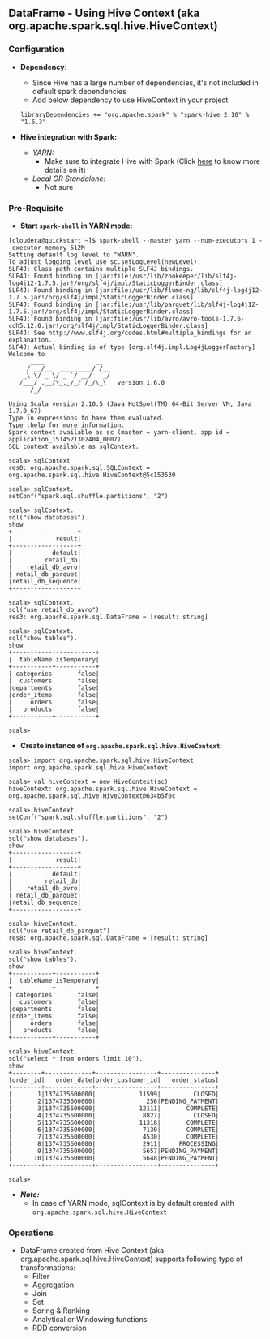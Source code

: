 ## DataFrame - Using Hive Context (aka org.apache.spark.sql.hive.HiveContext)
  
### Configuration

* **Dependency:**
  * Since Hive has a large number of dependencies, it's not included in default spark dependencies
  * Add below dependency to use HiveContext in your project
    
  ~~~
  libraryDependencies += "org.apache.spark" % "spark-hive_2.10" % "1.6.3"
  ~~~
  
* **Hive integration with Spark:**
  * _YARN:_
    * Make sure to integrate Hive with Spark (Click [here](https://github.com/124938/learning-hadoop-vendors/blob/master/cloudera/_1_quickstart_vm/_1_3_spark_hive_setup/README.md) to know more details on it)
  * _Local OR Standalone:_
    * Not sure

### Pre-Requisite

* **Start `spark-shell` in YARN mode:**

~~~
[cloudera@quickstart ~]$ spark-shell --master yarn --num-executors 1 --executor-memory 512M
Setting default log level to "WARN".
To adjust logging level use sc.setLogLevel(newLevel).
SLF4J: Class path contains multiple SLF4J bindings.
SLF4J: Found binding in [jar:file:/usr/lib/zookeeper/lib/slf4j-log4j12-1.7.5.jar!/org/slf4j/impl/StaticLoggerBinder.class]
SLF4J: Found binding in [jar:file:/usr/lib/flume-ng/lib/slf4j-log4j12-1.7.5.jar!/org/slf4j/impl/StaticLoggerBinder.class]
SLF4J: Found binding in [jar:file:/usr/lib/parquet/lib/slf4j-log4j12-1.7.5.jar!/org/slf4j/impl/StaticLoggerBinder.class]
SLF4J: Found binding in [jar:file:/usr/lib/avro/avro-tools-1.7.6-cdh5.12.0.jar!/org/slf4j/impl/StaticLoggerBinder.class]
SLF4J: See http://www.slf4j.org/codes.html#multiple_bindings for an explanation.
SLF4J: Actual binding is of type [org.slf4j.impl.Log4jLoggerFactory]
Welcome to
      ____              __
     / __/__  ___ _____/ /__
    _\ \/ _ \/ _ `/ __/  '_/
   /___/ .__/\_,_/_/ /_/\_\   version 1.6.0
      /_/

Using Scala version 2.10.5 (Java HotSpot(TM) 64-Bit Server VM, Java 1.7.0_67)
Type in expressions to have them evaluated.
Type :help for more information.
Spark context available as sc (master = yarn-client, app id = application_1514521302404_0007).
SQL context available as sqlContext.

scala> sqlContext
res0: org.apache.spark.sql.SQLContext = org.apache.spark.sql.hive.HiveContext@5c153530

scala> sqlContext.
setConf("spark.sql.shuffle.partitions", "2")

scala> sqlContext.
sql("show databases").
show
+------------------+
|            result|
+------------------+
|           default|
|         retail_db|
|    retail_db_avro|
| retail_db_parquet|
|retail_db_sequence|
+------------------+

scala> sqlContext.
sql("use retail_db_avro")
res3: org.apache.spark.sql.DataFrame = [result: string]

scala> sqlContext.
sql("show tables").
show
+-----------+-----------+
|  tableName|isTemporary|
+-----------+-----------+
| categories|      false|
|  customers|      false|
|departments|      false|
|order_items|      false|
|     orders|      false|
|   products|      false|
+-----------+-----------+

scala> 
~~~

* **Create instance of `org.apache.spark.sql.hive.HiveContext`**:

~~~
scala> import org.apache.spark.sql.hive.HiveContext
import org.apache.spark.sql.hive.HiveContext

scala> val hiveContext = new HiveContext(sc)
hiveContext: org.apache.spark.sql.hive.HiveContext = org.apache.spark.sql.hive.HiveContext@634b5f0c

scala> hiveContext.
setConf("spark.sql.shuffle.partitions", "2")

scala> hiveContext.
sql("show databases").
show
+------------------+
|            result|
+------------------+
|           default|
|         retail_db|
|    retail_db_avro|
| retail_db_parquet|
|retail_db_sequence|
+------------------+

scala> hiveContext.
sql("use retail_db_parquet")
res8: org.apache.spark.sql.DataFrame = [result: string]

scala> hiveContext.
sql("show tables").
show
+-----------+-----------+
|  tableName|isTemporary|
+-----------+-----------+
| categories|      false|
|  customers|      false|
|departments|      false|
|order_items|      false|
|     orders|      false|
|   products|      false|
+-----------+-----------+

scala> hiveContext.
sql("select * from orders limit 10").
show
+--------+-------------+-----------------+---------------+                      
|order_id|   order_date|order_customer_id|   order_status|
+--------+-------------+-----------------+---------------+
|       1|1374735600000|            11599|         CLOSED|
|       2|1374735600000|              256|PENDING_PAYMENT|
|       3|1374735600000|            12111|       COMPLETE|
|       4|1374735600000|             8827|         CLOSED|
|       5|1374735600000|            11318|       COMPLETE|
|       6|1374735600000|             7130|       COMPLETE|
|       7|1374735600000|             4530|       COMPLETE|
|       8|1374735600000|             2911|     PROCESSING|
|       9|1374735600000|             5657|PENDING_PAYMENT|
|      10|1374735600000|             5648|PENDING_PAYMENT|
+--------+-------------+-----------------+---------------+

scala> 
~~~

* **_Note:_**
  * In case of YARN mode, sqlContext is by default created with `org.apache.spark.sql.hive.HiveContext`

### Operations
* DataFrame created from Hive Context (aka org.apache.spark.sql.hive.HiveContext) supports following type of transformations:
  * Filter
  * Aggregation
  * Join
  * Set
  * Soring & Ranking
  * Analytical or Windowing functions
  * RDD conversion
